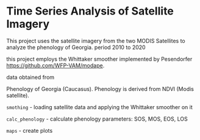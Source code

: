 # Time Series Analysis of Satellite Imagery

This project uses the satellite imagery from the two MODIS Satellites to analyze the phenology of Georgia.
period 2010 to 2020

this project employs the Whittaker smoother implemented by Pesendorfer https://github.com/WFP-VAM/modape.

data obtained from

Phenology of Georgia (Caucasus). Phenology is derived from NDVI (Modis satellite).

`smothing` - loading satellite data and applying the Whittaker smoother on it

`calc_phenology` - calculate phenology parameters: SOS, MOS, EOS, LOS

`maps` - create plots
